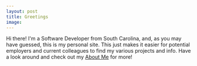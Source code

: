 ```yaml
---
layout: post
title: Greetings
image: 
---
```


Hi there! I'm a Software Developer from South Carolina, and, as you may have guessed, this is my personal site. This just makes it easier for potential employers and current colleagues to find my various projects and info. Have a look around and check out my [About Me](https://tbeede.github.io/aboutme/) for more!
